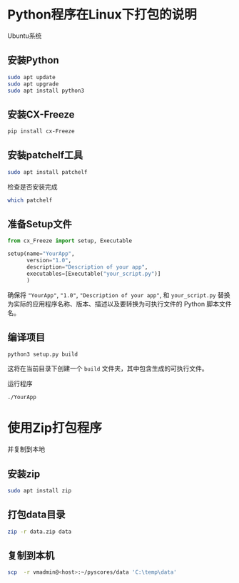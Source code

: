 # Python程序在Linux下打包的说明



Ubuntu系统



## 安装Python

~~~bash
sudo apt update
sudo apt upgrade
sudo apt install python3
~~~



## 安装CX-Freeze

~~~bash
pip install cx-Freeze
~~~



## 安装patchelf工具

~~~bash
sudo apt install patchelf
~~~

检查是否安装完成

~~~bash
which patchelf
~~~





## 准备Setup文件

~~~python
from cx_Freeze import setup, Executable

setup(name="YourApp",
      version="1.0",
      description="Description of your app",
      executables=[Executable("your_script.py")]
      )
~~~

确保将 `"YourApp"`, `"1.0"`, `"Description of your app"`, 和 `your_script.py` 替换为实际的应用程序名称、版本、描述以及要转换为可执行文件的 Python 脚本文件名。



## 编译项目

~~~bash
python3 setup.py build
~~~

这将在当前目录下创建一个 `build` 文件夹，其中包含生成的可执行文件。



运行程序

~~~bash
./YourApp
~~~





# 使用Zip打包程序

并复制到本地

## 安装zip

~~~bash
sudo apt install zip
~~~



## 打包data目录

~~~bash
zip -r data.zip data
~~~



## 复制到本机

~~~bash
scp  -r vmadmin@<host>:~/pyscores/data 'C:\temp\data'
~~~


